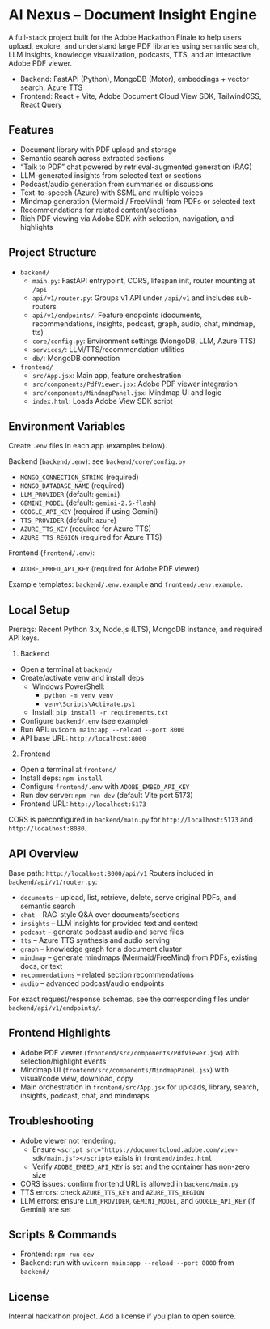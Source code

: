 # AI Nexus – Document Insight Engine

A full-stack project built for the Adobe Hackathon Finale to help users upload, explore, and understand large PDF libraries using semantic search, LLM insights, knowledge visualization, podcasts, TTS, and an interactive Adobe PDF viewer.

- Backend: FastAPI (Python), MongoDB (Motor), embeddings + vector search, Azure TTS
- Frontend: React + Vite, Adobe Document Cloud View SDK, TailwindCSS, React Query

## Features
- Document library with PDF upload and storage
- Semantic search across extracted sections
- “Talk to PDF” chat powered by retrieval-augmented generation (RAG)
- LLM-generated insights from selected text or sections
- Podcast/audio generation from summaries or discussions
- Text-to-speech (Azure) with SSML and multiple voices
- Mindmap generation (Mermaid / FreeMind) from PDFs or selected text
- Recommendations for related content/sections
- Rich PDF viewing via Adobe SDK with selection, navigation, and highlights

## Project Structure
- `backend/`
  - `main.py`: FastAPI entrypoint, CORS, lifespan init, router mounting at `/api`
  - `api/v1/router.py`: Groups v1 API under `/api/v1` and includes sub-routers
  - `api/v1/endpoints/`: Feature endpoints (documents, recommendations, insights, podcast, graph, audio, chat, mindmap, tts)
  - `core/config.py`: Environment settings (MongoDB, LLM, Azure TTS)
  - `services/`: LLM/TTS/recommendation utilities
  - `db/`: MongoDB connection
- `frontend/`
  - `src/App.jsx`: Main app, feature orchestration
  - `src/components/PdfViewer.jsx`: Adobe PDF viewer integration
  - `src/components/MindmapPanel.jsx`: Mindmap UI and logic
  - `index.html`: Loads Adobe View SDK script

## Environment Variables
Create `.env` files in each app (examples below).

Backend (`backend/.env`): see `backend/core/config.py`
- `MONGO_CONNECTION_STRING` (required)
- `MONGO_DATABASE_NAME` (required)
- `LLM_PROVIDER` (default: `gemini`)
- `GEMINI_MODEL` (default: `gemini-2.5-flash`)
- `GOOGLE_API_KEY` (required if using Gemini)
- `TTS_PROVIDER` (default: `azure`)
- `AZURE_TTS_KEY` (required for Azure TTS)
- `AZURE_TTS_REGION` (required for Azure TTS)

Frontend (`frontend/.env`):
- `ADOBE_EMBED_API_KEY` (required for Adobe PDF viewer)

Example templates: `backend/.env.example` and `frontend/.env.example`.

## Local Setup
Prereqs: Recent Python 3.x, Node.js (LTS), MongoDB instance, and required API keys.

1) Backend
- Open a terminal at `backend/`
- Create/activate venv and install deps
  - Windows PowerShell:
    - `python -m venv venv`
    - `venv\Scripts\Activate.ps1`
  - Install: `pip install -r requirements.txt`
- Configure `backend/.env` (see example)
- Run API: `uvicorn main:app --reload --port 8000`
- API base URL: `http://localhost:8000`

2) Frontend
- Open a terminal at `frontend/`
- Install deps: `npm install`
- Configure `frontend/.env` with `ADOBE_EMBED_API_KEY`
- Run dev server: `npm run dev` (default Vite port 5173)
- Frontend URL: `http://localhost:5173`

CORS is preconfigured in `backend/main.py` for `http://localhost:5173` and `http://localhost:8080`.

## API Overview
Base path: `http://localhost:8000/api/v1`
Routers included in `backend/api/v1/router.py`:
- `documents` – upload, list, retrieve, delete, serve original PDFs, and semantic search
- `chat` – RAG-style Q&A over documents/sections
- `insights` – LLM insights for provided text and context
- `podcast` – generate podcast audio and serve files
- `tts` – Azure TTS synthesis and audio serving
- `graph` – knowledge graph for a document cluster
- `mindmap` – generate mindmaps (Mermaid/FreeMind) from PDFs, existing docs, or text
- `recommendations` – related section recommendations
- `audio` – advanced podcast/audio endpoints

For exact request/response schemas, see the corresponding files under `backend/api/v1/endpoints/`.

## Frontend Highlights
- Adobe PDF viewer (`frontend/src/components/PdfViewer.jsx`) with selection/highlight events
- Mindmap UI (`frontend/src/components/MindmapPanel.jsx`) with visual/code view, download, copy
- Main orchestration in `frontend/src/App.jsx` for uploads, library, search, insights, podcast, chat, and mindmaps

## Troubleshooting
- Adobe viewer not rendering:
  - Ensure `<script src="https://documentcloud.adobe.com/view-sdk/main.js"></script>` exists in `frontend/index.html`
  - Verify `ADOBE_EMBED_API_KEY` is set and the container has non-zero size
- CORS issues: confirm frontend URL is allowed in `backend/main.py`
- TTS errors: check `AZURE_TTS_KEY` and `AZURE_TTS_REGION`
- LLM errors: ensure `LLM_PROVIDER`, `GEMINI_MODEL`, and `GOOGLE_API_KEY` (if Gemini) are set

## Scripts & Commands
- Frontend: `npm run dev`
- Backend: run with `uvicorn main:app --reload --port 8000` from `backend/`

## License
Internal hackathon project. Add a license if you plan to open source.

